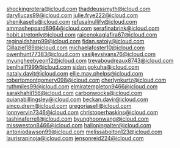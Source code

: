 shockingrotera@icloud.com
thaddeussmyth@icloud.com
daryllucas99@icloud.com
julie.frye222@icloud.com
shenikasells@icloud.com
refusalnullify@icloud.com
ammasheppard8964@icloud.com
serafinabrink@icloud.com
hobit.atretonly@icloud.com
raicenokaglafira67@icloud.com
reginaldsharp99@icloud.com
fidan.satoiy@icloud.com
Cillaziel189@icloud.com
michaelafoster10@icloud.com
owenhunt77383@icloud.com
vasiljevsivans76@icloud.com
myungheebyeon12@icloud.com
trevaboudreaux8743@icloud.com
benlhall1999@icloud.com
sidan.gokuha@icloud.com
nataly.davit@icloud.com
ellie.may.phelps@icloud.com
robertomontgomery098@icloud.com
cherlynkurtz@icloud.com
ruthmiles99@icloud.com
elmiratempleton9466@icloud.com
sarakhahli156@icloud.com
carbonwocks@icloud.com
quianabillingsley@icloud.com
beckan.davir@icloud.com
sinco.drem@icloud.com
gregoriasell@icloud.com
lonnyervin7346@icloud.com
christoperhaskins@icloud.com
tashinaferrell@icloud.com
byunghoonwang@icloud.com
missweston8466@icloud.com
hallopingalter@icloud.com
antoniodawson99@icloud.com
melissabolton123@icloud.com
laurisrapinoja@icloud.com
jensonreid224@icloud.com
